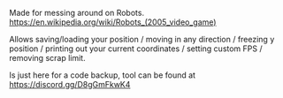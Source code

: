 Made for messing around on Robots. https://en.wikipedia.org/wiki/Robots_(2005_video_game)

Allows saving/loading your position / moving in any direction / freezing y position / printing out your current coordinates / setting custom FPS / removing scrap limit. 

Is just here for a code backup, tool can be found at https://discord.gg/D8gGmFkwK4
